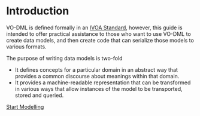 # Introduction

VO-DML is defined formally in an [IVOA Standard](https://www.ivoa.net/documents/VODML/index.html), however,
this guide is intended to offer practical assistance to those who want to 
use VO-DML to create data models, and then create code that can serialize those 
models to various formats. 

The purpose of writing data models is two-fold

* It defines concepts for a particular domain in an abstract way that provides a common discourse about meanings within that domain.
* It provides a machine-readable representation that can be transformed in various ways that allow 
  instances of the model to be transported, stored and queried.


[Start Modelling](Installation.md)
